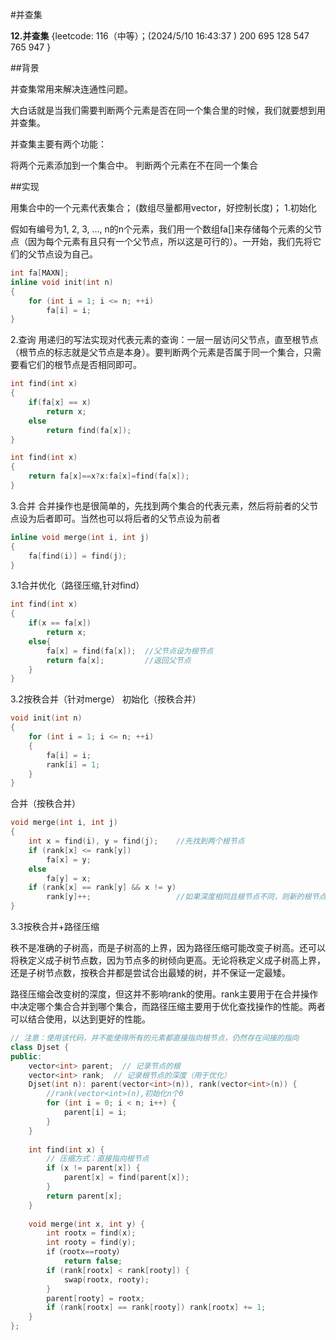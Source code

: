 #并查集

**12.并查集**
	{leetcode:
			116（中等）；(2024/5/10 16:43:37 )
			200
			695
			128	
			547
			765
			947
	}

##背景

并查集常用来解决连通性问题。

大白话就是当我们需要判断两个元素是否在同一个集合里的时候，我们就要想到用并查集。

并查集主要有两个功能：

将两个元素添加到一个集合中。
判断两个元素在不在同一个集合


##实现

用集合中的一个元素代表集合；
(数组尽量都用vector，好控制长度)；
1.初始化

假如有编号为1, 2, 3, ..., n的n个元素，我们用一个数组fa[]来存储每个元素的父节点（因为每个元素有且只有一个父节点，所以这是可行的）。一开始，我们先将它们的父节点设为自己。
```cpp
int fa[MAXN];
inline void init(int n)
{
    for (int i = 1; i <= n; ++i)
        fa[i] = i;
}
```
2.查询
用递归的写法实现对代表元素的查询：一层一层访问父节点，直至根节点（根节点的标志就是父节点是本身）。要判断两个元素是否属于同一个集合，只需要看它们的根节点是否相同即可。
```cpp
int find(int x)
{
    if(fa[x] == x)
        return x;
    else
        return find(fa[x]);
}
```
```cpp
int find(int x)
{
	return fa[x]==x?x:fa[x]=find(fa[x]);
}
```
3.合并
合并操作也是很简单的，先找到两个集合的代表元素，然后将前者的父节点设为后者即可。当然也可以将后者的父节点设为前者
```cpp
inline void merge(int i, int j)
{
    fa[find(i)] = find(j);
}
```
3.1合并优化（路径压缩,针对find）
```cpp
int find(int x)
{
    if(x == fa[x])
        return x;
    else{
        fa[x] = find(fa[x]);  //父节点设为根节点
        return fa[x];         //返回父节点
    }
}
```

3.2按秩合并（针对merge）
初始化（按秩合并）
```cpp
void init(int n)
{
    for (int i = 1; i <= n; ++i)
    {
        fa[i] = i;
        rank[i] = 1;
    }
}
```
合并（按秩合并）
```cpp
void merge(int i, int j)
{
    int x = find(i), y = find(j);    //先找到两个根节点
    if (rank[x] <= rank[y])
        fa[x] = y;
    else
        fa[y] = x;
    if (rank[x] == rank[y] && x != y)
        rank[y]++;                   //如果深度相同且根节点不同，则新的根节点的深度+1
}
```
3.3按秩合并+路径压缩

秩不是准确的子树高，而是子树高的上界，因为路径压缩可能改变子树高。还可以将秩定义成子树节点数，因为节点多的树倾向更高。无论将秩定义成子树高上界，还是子树节点数，按秩合并都是尝试合出最矮的树，并不保证一定最矮。


路径压缩会改变树的深度，但这并不影响rank的使用。rank主要用于在合并操作中决定哪个集合合并到哪个集合，而路径压缩主要用于优化查找操作的性能。两者可以结合使用，以达到更好的性能。
```cpp
// 注意：使用该代码，并不能使得所有的元素都直接指向根节点，仍然存在间接的指向
class Djset {
public:
    vector<int> parent;  // 记录节点的根
    vector<int> rank;  // 记录根节点的深度（用于优化）
    Djset(int n): parent(vector<int>(n)), rank(vector<int>(n)) {
		//rank(vector<int>(n),初始化n个0
        for (int i = 0; i < n; i++) {
            parent[i] = i;
        }
    }
    
    int find(int x) {
        // 压缩方式：直接指向根节点
        if (x != parent[x]) {
            parent[x] = find(parent[x]);
        }
        return parent[x];
    }
    
    void merge(int x, int y) {
        int rootx = find(x);
        int rooty = find(y);
		if（rootx==rooty）
			return false;
        if (rank[rootx] < rank[rooty]) {
            swap(rootx, rooty);
        }
        parent[rooty] = rootx;
        if (rank[rootx] == rank[rooty]) rank[rootx] += 1;
    }
};